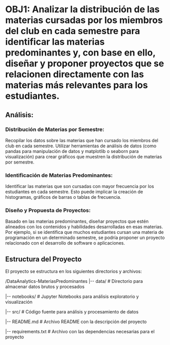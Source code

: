 
# OBJ1: Analizar la distribución de las materias cursadas por los miembros del club en cada semestre para identificar las materias predominantes y, con base en ello, diseñar y proponer proyectos que se relacionen directamente con las materias más relevantes para los estudiantes.

## Análisis:

### Distribución de Materias por Semestre:

Recopilar los datos sobre las materias que han cursado los miembros del club en cada semestre.
Utilizar herramientas de análisis de datos (como pandas para manipulación de datos y matplotlib o seaborn para visualización) para crear gráficos que muestren la distribución de materias por semestre.

### Identificación de Materias Predominantes:

Identificar las materias que son cursadas con mayor frecuencia por los estudiantes en cada semestre.
Esto puede implicar la creación de histogramas, gráficos de barras o tablas de frecuencia.

### Diseño y Propuesta de Proyectos:

Basado en las materias predominantes, diseñar proyectos que estén alineados con los contenidos y habilidades desarrolladas en esas materias.
Por ejemplo, si se identifica que muchos estudiantes cursan una materia de programación en un determinado semestre, se podría proponer un proyecto relacionado con el desarrollo de software o aplicaciones.

## Estructura del Proyecto
El proyecto se estructura en los siguientes directorios y archivos:

/DataAnalytics-MateriasPredominantes
|-- data/ # Directorio para almacenar datos brutos y procesados

|-- notebooks/ # Jupyter Notebooks para análisis exploratorio y visualización


|-- src/ # Código fuente para análisis y procesamiento de datos

|-- README.md # Archivo README con la descripción del proyecto

|-- requirements.txt # Archivo con las dependencias necesarias para el proyecto
